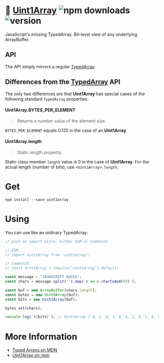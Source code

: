 # :wind_chime: [Uint1Array](https://github.com/crislin2046/Uint1Array) ![npm downloads](https://img.shields.io/npm/dt/uint1array) ![version](https://img.shields.io/npm/v/uint1array)

JavaScript's missing TypedArray. Bit-level view of any underlying ArrayBuffer.

## API

The API simply mirrors a regular [TypedArray](https://developer.mozilla.org/en-US/docs/Web/JavaScript/Reference/Global_Objects/TypedArray). 

## Differences from the [TypedArray](https://developer.mozilla.org/en-US/docs/Web/JavaScript/Reference/Global_Objects/TypedArray) API

The only two differences are that **Uint1Array** has special cases of the following standard `TypedArray` properties:

#### Uint1Array.BYTES_PER_ELEMENT

> Returns a number value of the element size. 

`BYTES_PER_ELEMENT` equals 0.125 in the case of an **Uint1Array**.

#### Uint1Array.length

> Static length property.

Static class member `length` value is 0 in the case of **Uint1Array**. 
For the actual length (number of bits), use `<Uint1Array>.length`.

# Get

`npm install --save uint1array`

# Using

You can use like an ordinary TypedArray:

```js
// pick an import style, either ESM or CommonJS

// ESM
// import Uint1Array from 'uint1array';

// CommonJS
// const Uint1Array = require('uint1array').default;

const message = "JAVASCRIPT ROCKS";
const chars = message.split('').map( c => c.charCodeAt(0) );

const buf = new ArrayBuffer(chars.length);
const bytes = new Uint8Array(buf);
const bits = new Uint1Array(buf);

bytes.set(chars);

console.log(`${bits}`); // Uint1Array [ 0, 1, 0, 1, 0, 0, 1, 0, 1, 0, 0, 0, 0, 0, 1, 0, 0, 1, 1, 0, 1, 0, 1, 0, 1, 0, 0, 0, 0, 0, 1, 0, 1, 1, 0, 0, 1, 0, 1, 0, 1, 1, 0, 0, 0, 0, 1, 0, 0, 1, 0, 0, 1, 0, 1, 0, 1, 0, 0, 1, 0, 0, 1, 0, 0, 0, 0, 0, 1, 0, 1, 0, 0, 0, 1, 0, 1, 0, 1, 0, 0, 0, 0, 0, 0, 1, 0, 0, 0, 1, 0, 0, 1, 0, 1, 0, 1, 1, 1, 1, 0, 0, 1, 0, 1, 1, 0, 0, 0, 0, 1, 0, 1, 1, 0, 1, 0, 0, 1, 0, 1, 1, 0, 0, 1, 0, 1, 0 ]
```

# More Information

- [Typed Arrays on MDN](https://developer.mozilla.org/en-US/docs/Web/JavaScript/Reference/Global_Objects/TypedArray)
- [Uint1Array on npm](https://www.npmjs.com/package/uint1array)




